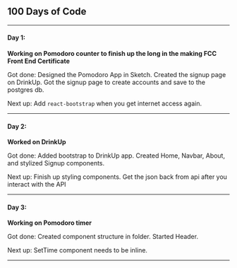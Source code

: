 ## 100 Days of Code
---
#### Day 1:
__Working on Pomodoro counter to finish up the long in the making FCC Front End Certificate__

Got done: Designed the Pomodoro App in Sketch. Created the signup page on DrinkUp. Got the signup page to create
accounts and save to the postgres db.

Next up: Add `react-bootstrap` when you get internet access again.

 ---
 #### Day 2:
 __Worked on DrinkUp__

 Got done: Added bootstrap to DrinkUp app. Created Home, Navbar, About, and stylized Signup components.

 Next up: Finish up styling components. Get the json back from api after you interact with the API

 ---
 #### Day 3:

 __Working on Pomodoro timer__

 Got done: Created component structure in folder. Started Header.

 Next up: SetTime component needs to be inline.


 ---
